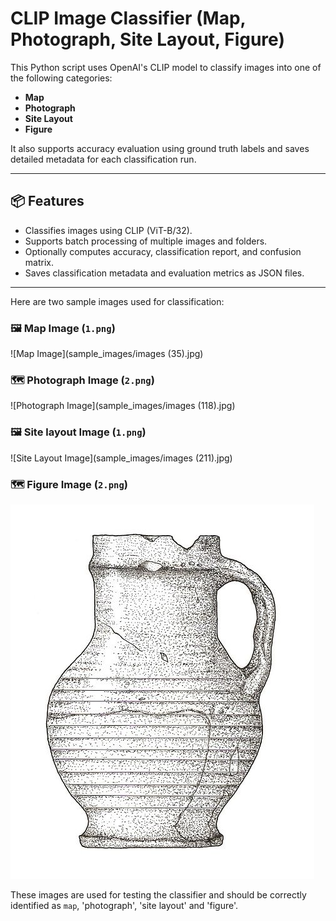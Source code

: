 # CLIP Image Classifier (Map, Photograph, Site Layout, Figure)

This Python script uses OpenAI's CLIP model to classify images into one of the following categories:

- **Map**
- **Photograph**
- **Site Layout**
- **Figure**

It also supports accuracy evaluation using ground truth labels and saves detailed metadata for each classification run.

---

## 📦 Features

- Classifies images using CLIP (ViT-B/32).
- Supports batch processing of multiple images and folders.
- Optionally computes accuracy, classification report, and confusion matrix.
- Saves classification metadata and evaluation metrics as JSON files.

---
Here are two sample images used for classification:

### 🖼️ Map Image (`1.png`)

![Map Image](sample_images/images (35).jpg)

### 🗺️ Photograph Image (`2.png`)

![Photograph Image](sample_images/images (118).jpg)

### 🖼️ Site layout Image (`1.png`)

![Site Layout Image](sample_images/images (211).jpg)

### 🗺️ Figure Image (`2.png`)

![figure Image](sample_images/000009.jpg)


These images are used for testing the classifier and should be correctly identified as `map`, 'photograph', 'site layout' and 'figure'.


